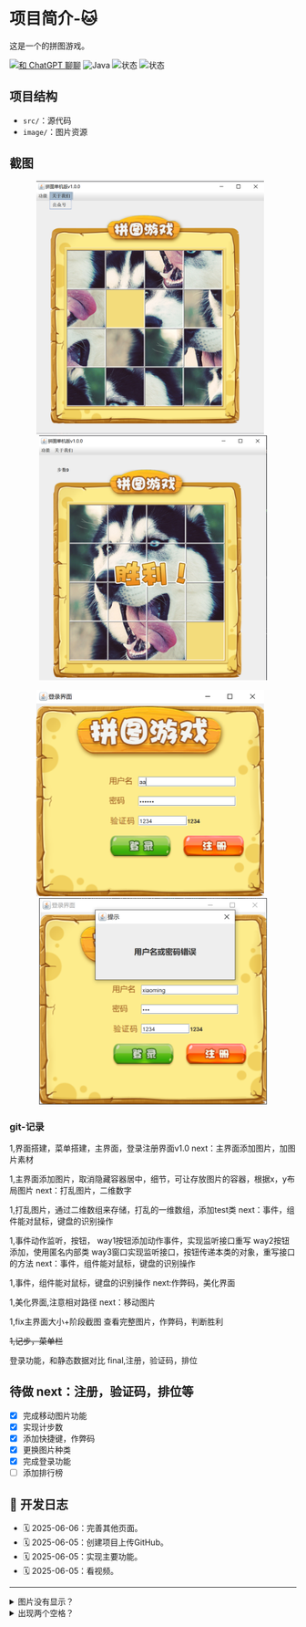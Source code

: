 # 项目简介-🐱

这是一个的拼图游戏。

[![和 ChatGPT 聊聊](https://img.shields.io/badge/AI-ChatGPT-green)](https://chat.openai.com/)
![Java](https://img.shields.io/badge/Java-17-blue)
![状态](https://img.shields.io/badge/开发进程-完成-yellow)
![状态](https://img.shields.io/badge/Intelli_idea-2024.3.6-black)


## 项目结构

- `src/`：源代码
- `image/`：图片资源

## 截图


<p align="center">
  <img src="screenshot/界面搭建.png" alt="界面搭建" width="400" style="display:inline-block; margin-right:10px;"/>
  <img src="screenshot/成功页面.png" alt="成功页面" width="400" style="display:inline-block;"/>
</p>

<p align="center"> 
    <img src="screenshot/登录页面.png" alt="登录页面" width="400" style="display:inline-block; margin-right:10px;"/>
  <img src="screenshot/登录失败.png" alt="登录失败" width="400" style="display:inline-block;"/>
</p>


### **git-记录**

1,界面搭建，菜单搭建，主界面，登录注册界面v1.0
next：主界面添加图片，加图片素材

1,主界面添加图片，取消隐藏容器居中，细节，可让存放图片的容器，根据x，y布局图片
next：打乱图片，二维数字

1,打乱图片，通过二维数组来存储，打乱的一维数组，添加test类
next：事件，组件能对鼠标，键盘的识别操作

1,事件动作监听，按钮，
way1按钮添加动作事件，实现监听接口重写
way2按钮添加，使用匿名内部类
way3窗口实现监听接口，按钮传递本类的对象，重写接口的方法
next：事件，组件能对鼠标，键盘的识别操作

1,事件，组件能对鼠标，键盘的识别操作
next:作弊码，美化界面

1,美化界面,注意相对路径
next：移动图片

1,fix主界面大小+阶段截图
查看完整图片，作弊码，判断胜利

~~1,记步，菜单栏~~

登录功能，和静态数据对比
final,注册，验证码，排位

待做
next：注册，验证码，排位等
---
- [x] 完成移动图片功能
- [x] 实现计步数
- [x] 添加快捷键，作弊码
- [x] 更换图片种类
- [x] 完成登录功能
- [ ] 添加排行榜
      
## 📅 开发日志
- 🗓️ 2025-06-06：完善其他页面。
- 🗓️ 2025-06-05：创建项目上传GitHub。
- 🗓️ 2025-06-05：实现主要功能。
- 🗓️ 2025-06-05：看视频。
---

<details>
<summary> 图片没有显示？</summary>

 ### 请确保图片路径是相对于项目根目录的。

</details>
<details>
<summary> 出现两个空格？</summary>

 ### 请确保打乱数组时，记录0的位置后新的二维数组也需要重新赋值。

</details>






